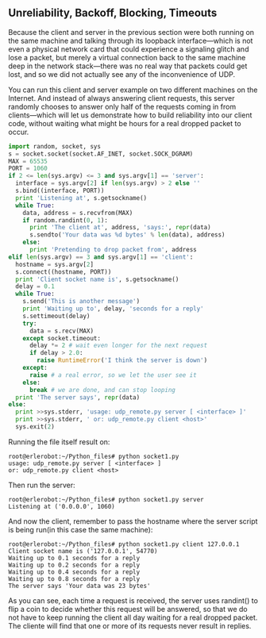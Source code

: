 ## Unreliability, Backoff, Blocking, Timeouts

Because the client and server in the previous section were both running on the same machine and
talking through its loopback interface—which is not even a physical network card that could experience
a signaling glitch and lose a packet, but merely a virtual connection back to the same machine deep in
the network stack—there was no real way that packets could get lost, and so we did not actually see any
of the inconvenience of UDP.

You can run this client and server example on two
different machines on the Internet. And instead of always answering client requests, this server
randomly chooses to answer only half of the requests coming in from clients—which will let us
demonstrate how to build reliability into our client code, without waiting what might be hours for a real
dropped packet to occur.

```python
import random, socket, sys
s = socket.socket(socket.AF_INET, socket.SOCK_DGRAM)
MAX = 65535
PORT = 1060
if 2 <= len(sys.argv) <= 3 and sys.argv[1] == 'server':
  interface = sys.argv[2] if len(sys.argv) > 2 else ''
  s.bind((interface, PORT))
  print 'Listening at', s.getsockname()
  while True:
    data, address = s.recvfrom(MAX)
    if random.randint(0, 1):
      print 'The client at', address, 'says:', repr(data)
      s.sendto('Your data was %d bytes' % len(data), address)
    else:
      print 'Pretending to drop packet from', address
elif len(sys.argv) == 3 and sys.argv[1] == 'client':
  hostname = sys.argv[2]
  s.connect((hostname, PORT))
  print 'Client socket name is', s.getsockname()
  delay = 0.1
  while True:
    s.send('This is another message')
    print 'Waiting up to', delay, 'seconds for a reply'
    s.settimeout(delay)
    try:
      data = s.recv(MAX)
    except socket.timeout:
      delay *= 2 # wait even longer for the next request
      if delay > 2.0:
        raise RuntimeError('I think the server is down')
    except:
      raise # a real error, so we let the user see it
    else:
      break # we are done, and can stop looping
  print 'The server says', repr(data)
else:
  print >>sys.stderr, 'usage: udp_remote.py server [ <interface> ]'
  print >>sys.stderr, ' or: udp_remote.py client <host>'
  sys.exit(2)
  ```
  Running the file itself result on:
  ```
 root@erlerobot:~/Python_files# python socket1.py
 usage: udp_remote.py server [ <interface> ]
 or: udp_remote.py client <host>
 ```
 Then run the server:
```
root@erlerobot:~/Python_files# python socket1.py server
Listening at ('0.0.0.0', 1060)
```
And now the client, remember to pass the hostname where the server script is being run(in this case the same machine):
```
root@erlerobot:~/Python_files# python socket1.py client 127.0.0.1
Client socket name is ('127.0.0.1', 54770)
Waiting up to 0.1 seconds for a reply
Waiting up to 0.2 seconds for a reply
Waiting up to 0.4 seconds for a reply
Waiting up to 0.8 seconds for a reply
The server says 'Your data was 23 bytes'
```


  As you can see, each time a request is received, the server uses randint() to flip a coin to decide
whether this request will be answered, so that we do not have to keep running the client all day waiting
for a real dropped packet.
The cliente will find that one or more of its requests never result in replies.
